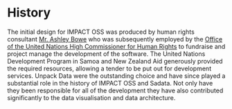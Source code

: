 # History

The initial design for IMPACT OSS was produced by human rights consultant [Mr. Ashley Bowe](https://www.linkedin.com/in/ashley-bowe-a4716019/) who was subsequently employed by the [Office of the United Nations High Commissioner for Human Rights](http://www.ohchr.org/) to fundraise and project manage the development of the software. The United Nations Development Program in Samoa and New Zealand Aid generously provided the required resources, allowing a tender to be put out for development services. Unpack Data were the outstanding choice and have since played a substantial role in the history of IMPACT OSS and Sadata. Not only have they been responsible for all of the development  they have also contributed significantly to the data visualisation and data architecture.

